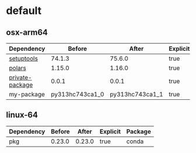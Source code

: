# default

## osx-arm64

|Dependency|Before|After|Explicit|Package|
|-|-|-|-|-|
|[setuptools](https://pypi.org/project/setuptools)|74.1.3|75.6.0|true|pypi|
|[polars](https://prefix.dev/channels/conda-forge/packages/polars)|1.15.0|1.16.0|true|conda|
|[private-package](https://prefix.dev/channels/setup-pixi-test/packages/private-package)|0.0.1|0.0.1|true|conda|
|my-package|py313hc743ca1_0|py313hc743ca1_1|true|conda|

## linux-64

|Dependency|Before|After|Explicit|Package|
|-|-|-|-|-|
|pkg|0.23.0|0.23.0|true|conda|

[^1]: **Bold** means explicit dependency.
[^2]: Dependency got downgraded.
